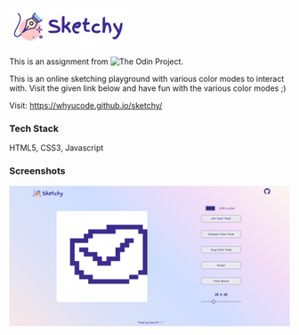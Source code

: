 
![Sketchy Logo](./images/sketchy-logo.png)

This is an assignment from ![The Odin Project](https://www.theodinproject.com/).

This is an online sketching playground with various color modes to interact with. Visit the given link below and have fun with the various color modes ;)

Visit: https://whyucode.github.io/sketchy/

### Tech Stack

HTML5, CSS3, Javascript


### Screenshots

![Sketchy Home Image](./images/sketchy-home.png)

